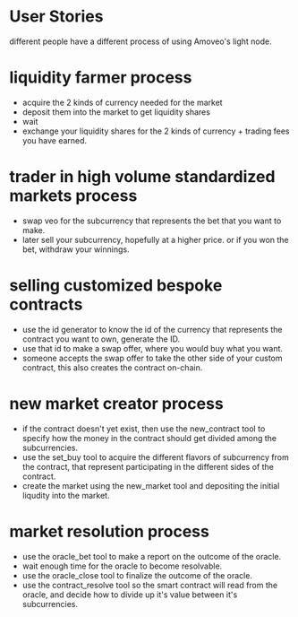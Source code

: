 User Stories
=========

different people have a different process of using Amoveo's light node.


# liquidity farmer process

* acquire the 2 kinds of currency needed for the market
* deposit them into the market to get liquidity shares
* wait
* exchange your liquidity shares for the 2 kinds of currency + trading fees you have earned.

# trader in high volume standardized markets process

* swap veo for the subcurrency that represents the bet that you want to make.
* later sell your subcurrency, hopefully at a higher price. or if you won the bet, withdraw your winnings.

# selling customized bespoke contracts

* use the id generator to know the id of the currency that represents the contract you want to own, generate the ID.
* use that id to make a swap offer, where you would buy what you want.
* someone accepts the swap offer to take the other side of your custom contract, this also creates the contract on-chain.

# new market creator process 

* if the contract doesn't yet exist, then use the new_contract tool to specify how the money in the contract should get divided among the subcurrencies.
* use the set_buy tool to acquire the different flavors of subcurrency from the contract, that represent participating in the different sides of the contract.
* create the market using the new_market tool and depositing the initial liqudity into the market.

# market resolution process

* use the oracle_bet tool to make a report on the outcome of the oracle.
* wait enough time for the oracle to become resolvable.
* use the oracle_close tool to finalize the outcome of the oracle.
* use the contract_resolve tool so the smart contract will read from the oracle, and decide how to divide up it's value between it's subcurrencies.

